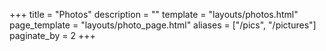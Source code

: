 +++
title = "Photos"
description = ""
template = "layouts/photos.html"
page_template = "layouts/photo_page.html"
aliases = ["/pics", "/pictures"]
paginate_by = 2
+++

